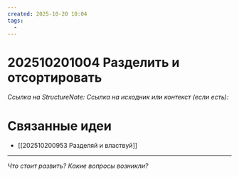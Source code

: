 ```yaml
---
created: 2025-10-20 10:04
tags:
  - 
---
```

# 202510201004 Разделить и отсортировать

*Ссылка на StructureNote:*
*Ссылка на исходник или контекст (если есть):* 

# Связанные идеи
- [[202510200953 Разделяй и властвуй]]
---

*Что стоит развить? Какие вопросы возникли?*